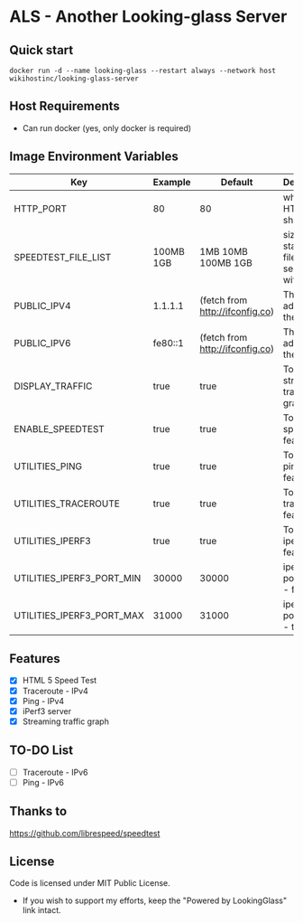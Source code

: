 # ALS - Another Looking-glass Server

## Quick start
```
docker run -d --name looking-glass --restart always --network host wikihostinc/looking-glass-server
```

## Host Requirements
 - Can run docker (yes, only docker is required)

## Image Environment Variables
|  Key   | Example  | Default | Description |
|  ----  | ----  | ---- | ----  |
| HTTP_PORT | 80 | 80 | which HTTP port should use |
| SPEEDTEST_FILE_LIST  | 100MB 1GB | 1MB 10MB 100MB 1GB | size of static test files, separate with space |
| PUBLIC_IPV4  | 1.1.1.1 | (fetch from http://ifconfig.co) | The IPv4 address of the server |
| PUBLIC_IPV6  | fe80::1 | (fetch from http://ifconfig.co) | The IPv6 address of the server|
| DISPLAY_TRAFFIC | true | true | Toggle the streaming traffic graph |
| ENABLE_SPEEDTEST |  true | true | Toggle the speedtest feature |
| UTILITIES_PING | true | true | Toggle the ping feature |
| UTILITIES_TRACEROUTE | true | true | Toggle the traceroute feature |
| UTILITIES_IPERF3 | true | true | Toggle the iperf3 feature |
| UTILITIES_IPERF3_PORT_MIN | 30000 | 30000 | iperf3 listen port range - from |
| UTILITIES_IPERF3_PORT_MAX | 31000 | 31000 | iperf3 listen port range - to |


## Features
- [x] HTML 5 Speed Test
- [x] Traceroute - IPv4
- [x] Ping - IPv4
- [x] iPerf3 server
- [x] Streaming traffic graph

## TO-DO List
- [ ] Traceroute - IPv6
- [ ] Ping - IPv6

## Thanks to
https://github.com/librespeed/speedtest

## License

Code is licensed under MIT Public License.

* If you wish to support my efforts, keep the "Powered by LookingGlass" link intact.